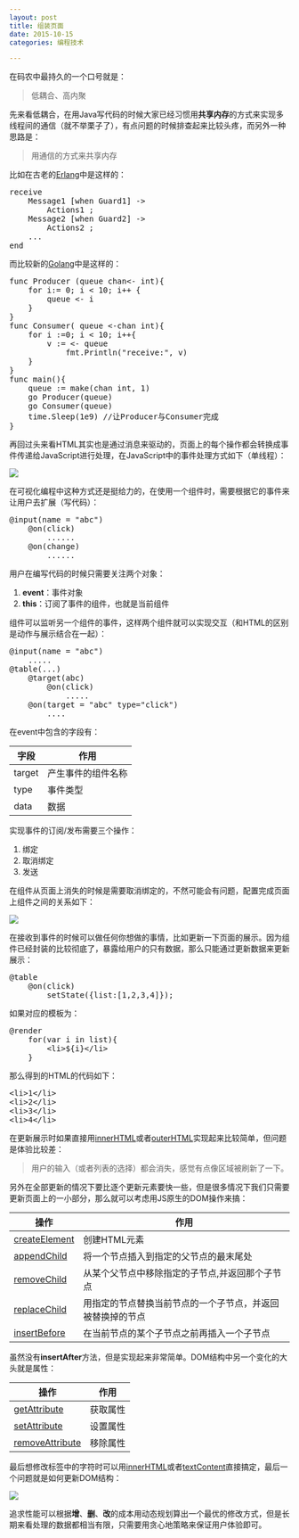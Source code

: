 ```yaml
---
layout: post
title: 组装页面
date: 2015-10-15
categories: 编程技术

---
```


在码农中最持久的一个口号就是：

> 低耦合、高内聚

先来看低耦合，在用Java写代码的时候大家已经习惯用**共享内存**的方式来实现多线程间的通信（就不举栗子了），有点问题的时候排查起来比较头疼，而另外一种思路是：

> 用通信的方式来共享内存

比如在古老的[Erlang](http://svn.liancheng.info/cpie-cn/trunk/.build/html/part-i/chapter-5.html)中是这样的：

<pre class="prettyprint">
receive
    Message1 [when Guard1] -&gt;
        Actions1 ;
    Message2 [when Guard2] -&gt;
        Actions2 ;
    ...
end
</pre>

而比较新的[Golang](http://www.cnblogs.com/hustcat/p/4003729.html)中是这样的：

<pre class="prettyprint">
func Producer (queue chan&lt;- int){
    for i:= 0; i &lt; 10; i++ {
        queue &lt;- i
    }
}
func Consumer( queue &lt;-chan int){
    for i :=0; i &lt; 10; i++{
        v := &lt;- queue
            fmt.Println("receive:", v)
    }
}
func main(){
    queue := make(chan int, 1)
    go Producer(queue)
    go Consumer(queue)
    time.Sleep(1e9) //让Producer与Consumer完成
}
</pre>

再回过头来看HTML其实也是通过消息来驱动的，页面上的每个操作都会转换成事件传递给JavaScript进行处理，在JavaScript中的事件处理方式如下（单线程）：

![](http://7xiz10.com1.z0.glb.clouddn.com/Build-Up-Page.jpg)

在可视化编程中这种方式还是挺给力的，在使用一个组件时，需要根据它的事件来让用户去扩展（写代码）：

<pre class="prettyprint">
@input(name = "abc")
    @on(click)
        ......
    @on(change)
        ......
</pre>

用户在编写代码的时候只需要关注两个对象：

1. **event**：事件对象
2. **this**：订阅了事件的组件，也就是当前组件

组件可以监听另一个组件的事件，这样两个组件就可以实现交互（和HTML的区别是动作与展示结合在一起）：

<pre class="prettyprint">
@input(name = "abc")
    .....
@table(...)
    @target(abc)
        @on(click)
            .....
    @on(target = "abc" type="click")
        ....
</pre>

在event中包含的字段有：

字段|作用
-|-
target|产生事件的组件名称
type|事件类型
data|数据

实现事件的订阅/发布需要三个操作：

1. 绑定
2. 取消绑定
3. 发送

在组件从页面上消失的时候是需要取消绑定的，不然可能会有问题，配置完成页面上组件之间的关系如下：

![](http://7xiz10.com1.z0.glb.clouddn.com/Build-Up-Page-1.png)

在接收到事件的时候可以做任何你想做的事情，比如更新一下页面的展示。因为组件已经封装的比较彻底了，暴露给用户的只有数据，那么只能通过更新数据来更新展示：

<pre class="prettyprint">
@table
    @on(click)
        setState({list:[1,2,3,4]});
</pre>

如果对应的模板为：

<pre class="prettyprint">
@render
    for(var i in list){
        &lt;li&gt;${i}&lt;/li&gt;
    }
</pre>

那么得到的HTML的代码如下：

<pre class="prettyprint">
&lt;li&gt;1&lt;/li&gt;
&lt;li&gt;2&lt;/li&gt;
&lt;li&gt;3&lt;/li&gt;
&lt;li&gt;4&lt;/li&gt;
</pre>

在更新展示时如果直接用[innerHTML](http://www.w3school.com.cn/jsref/prop_tablerow_innerhtml.asp)或者[outerHTML](https://developer.mozilla.org/zh-CN/docs/Web/API/Element/outerHTML)实现起来比较简单，但问题是体验比较差：

> 用户的输入（或者列表的选择）都会消失，感觉有点像区域被刷新了一下。

另外在全部更新的情况下要比逐个更新元素要快一些，但是很多情况下我们只需要更新页面上的一小部分，那么就可以考虑用JS原生的DOM操作来搞：

操作|作用
-|-
[createElement](https://developer.mozilla.org/zh-CN/docs/Web/API/Document/createElement)|创建HTML元素
[appendChild](https://developer.mozilla.org/zh-CN/docs/Web/API/Node/appendChild)|将一个节点插入到指定的父节点的最末尾处
[removeChild](https://developer.mozilla.org/zh-CN/docs/Web/API/Node/removeChild)|从某个父节点中移除指定的子节点,并返回那个子节点
[replaceChild](https://developer.mozilla.org/zh-CN/docs/Web/API/Node/replaceChild)|用指定的节点替换当前节点的一个子节点，并返回被替换掉的节点
[insertBefore](https://developer.mozilla.org/zh-CN/docs/Web/API/Node/insertBefore)|在当前节点的某个子节点之前再插入一个子节点

虽然没有**insertAfter**方法，但是实现起来非常简单。DOM结构中另一个变化的大头就是属性：

操作|作用
-|-
[getAttribute](https://developer.mozilla.org/zh-CN/docs/Web/API/Element/getAttribute)|获取属性
[setAttribute](https://developer.mozilla.org/zh-CN/docs/Web/API/element/setAttribute)|设置属性
[removeAttribute](https://developer.mozilla.org/zh-CN/docs/Web/API/element/removeAttribute)|移除属性

最后想修改标签中的字符时可以用[innerHTML](https://developer.mozilla.org/zh-CN/docs/Web/API/Element/innerHTML)或者[textContent](https://developer.mozilla.org/zh-CN/docs/Web/API/Node/textContent)直接搞定，最后一个问题就是如何更新DOM结构：

![](http://7xiz10.com1.z0.glb.clouddn.com/Build-Up-Page-2.png)

追求性能可以根据**增**、**删**、**改**的成本用动态规划算出一个最优的修改方式，但是长期来看处理的数据都相当有限，只需要用贪心地策略来保证用户体验即可。







